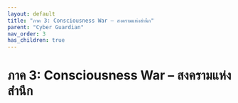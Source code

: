 ```yaml
---
layout: default
title: "ภาค 3: Consciousness War – สงครามแห่งสำนึก"
parent: "Cyber Guardian"
nav_order: 3
has_children: true
---
```

# ภาค 3: Consciousness War – สงครามแห่งสำนึก
